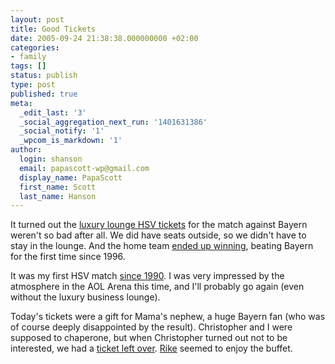 ```yaml
---
layout: post
title: Good Tickets
date: 2005-09-24 21:38:38.000000000 +02:00
categories:
- family
tags: []
status: publish
type: post
published: true
meta:
  _edit_last: '3'
  _social_aggregation_next_run: '1401631386'
  _social_notify: '1'
  _wpcom_is_markdown: '1'
author:
  login: shanson
  email: papascott-wp@gmail.com
  display_name: PapaScott
  first_name: Scott
  last_name: Hanson
---
```

<p>It turned out the <a href="http://www.papascott.de/archives/2005/08/09/bad-tickets/" title="PapaScott &raquo; Blog Archive &raquo; Bad Tickets">luxury lounge HSV tickets</a> for the match against Bayern weren't so bad after all. We did have seats outside, so we didn't have to stay in the lounge. And the home team <a href="http://sportsillustrated.cnn.com/2005/soccer/wires/09/24/2080.ap.eu.spt.soc.german.roundup/index.html" title="SI.com - Hamburg ends Bayern's record streak with 2-0 win">ended up winning</a>, beating Bayern for the first time since 1996.</p>
<p>It was my first HSV match <a href="http://www.papascott.de/archives/2004/11/25/monkey-noises/">since 1990</a>. I was very impressed by the atmosphere in the AOL Arena this time, and I'll probably go again (even without the luxury business lounge).</p>
<p>Today's tickets were a gift for Mama's nephew, a huge Bayern fan (who was of course deeply disappointed by the result). Christopher and I were supposed to chaperone, but when Christopher turned out not to be interested, we had a <a href="http://lumma.de/eintrag.php?id=2107" title="HSV olé [Lummaland - das Weblog]">ticket left over</a>. <a href="http://frederikesophie.blogg.de/eintrag.php?id=226" title="HSV-Mampf [Frederike Sophie]">Rike</a> seemed to enjoy the buffet.</p>
